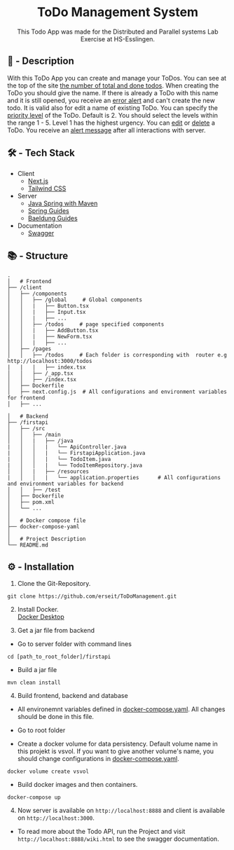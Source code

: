 <h1 align="center">ToDo Management System</h1>

<p align="center">This Todo App was made for the Distributed and Parallel systems Lab Exercise at HS-Esslingen.</p>

## 📌 - Description

With this ToDo App you can create and manage your ToDos. You can see at the top of the site [the number of total and done todos](https://user-images.githubusercontent.com/100692657/205428221-6588f29b-a375-4c5e-a65a-9df3a49b3ecb.png). 
When creating the ToDo you should give the name. If there is already a ToDo with this name and it is still opened, 
you receive an [error alert](https://user-images.githubusercontent.com/100692657/205428282-92d36e06-d668-4bdc-8522-f990256a4f6d.png) and can't create the new todo. It is valid also for edit a name of existing ToDo. You can specify the [priority level](https://user-images.githubusercontent.com/100692657/205428217-cc13532f-c8e0-4492-b61c-67f7109010cb.png)
of the ToDo. Default is 2. You should select the levels within the range 1 - 5. Level 1 has the highest urgency.
You can [edit](https://user-images.githubusercontent.com/100692657/205428219-33a1c28c-6b97-49db-8ca4-a33f621cd5c9.png) or [delete](https://user-images.githubusercontent.com/100692657/205428220-d6302ff9-6948-4945-88ab-564ebf638955.png) a ToDo. You receive an [alert message](https://user-images.githubusercontent.com/100692657/205428218-f2cd0776-83da-4a77-a204-1ceea556d161.png) after all interactions with server.


## 🛠️ - Tech Stack

- Client
  - [Next.js](https://nextjs.org/docs)
  - [Tailwind CSS](https://tailwindcss.com/docs/installation)
- Server
  - [Java Spring with Maven](https://start.spring.io/)
  - [Spring Guides](https://spring.io/guides/gs/rest-service/)
  - [Baeldung Guides](www.baeldung.com/spring-rest-openapi-documentation)
- Documentation
  - [Swagger](https://swagger.io/docs/)


## 📚 - Structure

```
.
│   # Frontend
├── /client
│   ├── /components
│   │   ├── /global     # Global components
│   │   |   ├── Button.tsx
│   │   |   ├── Input.tsx
│   │   |   ├── ...
│   │   ├── /todos     # page specified components
│   │   |   ├── AddButton.tsx
│   │   |   ├── NewForm.tsx
│   │   |   ├── ...
│   ├── /pages
│   │   ├── /todos     # Each folder is corresponding with  router e.g http://localhost:3000/todos
|   |   |   ├── index.tsx
│   │   ├── /_app.tsx
│   │   ├── /index.tsx
│   ├── Dockerfile
│   ├── next.config.js  # All configurations and environment variables for frontend
│   ├── ...

│   # Backend
├── /firstapi
│   ├── /src
│   │   ├── /main
│   │   |   ├── /java
|   │   │   |   └── ApiController.java
|   │   │   |   └── FirstapiApplication.java
|   │   │   |   └── TodoItem.java
|   │   │   |   └── TodoItemRepository.java
│   │   |   ├── /resources
|   │   │   |   └── application.properties      # All configurations and environment variables for backend
│   │   ├── /test
│   ├── Dockerfile
│   ├── pom.xml
│   └── ...
│
│   # Docker compose file
├── docker-compose-yaml
│
│   # Project Description
└── README.md
```

## ⚙️ - Installation

1. Clone the Git-Repository.

```
git clone https://github.com/erseit/ToDoManagement.git
```
2. Install Docker.<br>
   [Docker Desktop](https://www.docker.com/products/docker-desktop/)

3. Get a jar file from backend

- Go to server folder with command lines
```
cd [path_to_root_folder]/firstapi
```
- Build a jar file
```
mvn clean install
```
4. Build frontend, backend and database

- All environemnt variables defined in [docker-compose.yaml](https://github.com/erseit/ToDoManagement/blob/main/docker-compose.yaml). All changes should be done in this file.

- Go to root folder

- Create a docker volume for data persistency. Default volume name in this projekt is vsvol. If you want to give another volume's name, you should change configurations in [docker-compose.yaml](https://github.com/erseit/ToDoManagement/blob/main/docker-compose.yaml).
```
docker volume create vsvol
```

- Build docker images and then containers.
```
docker-compose up
```
4. Now server is available on `http://localhost:8888` and client is available on `http://localhost:3000`.

- To read more about the Todo API, run the Project and visit `http://localhost:8888/wiki.html` to see the swagger documentation.



